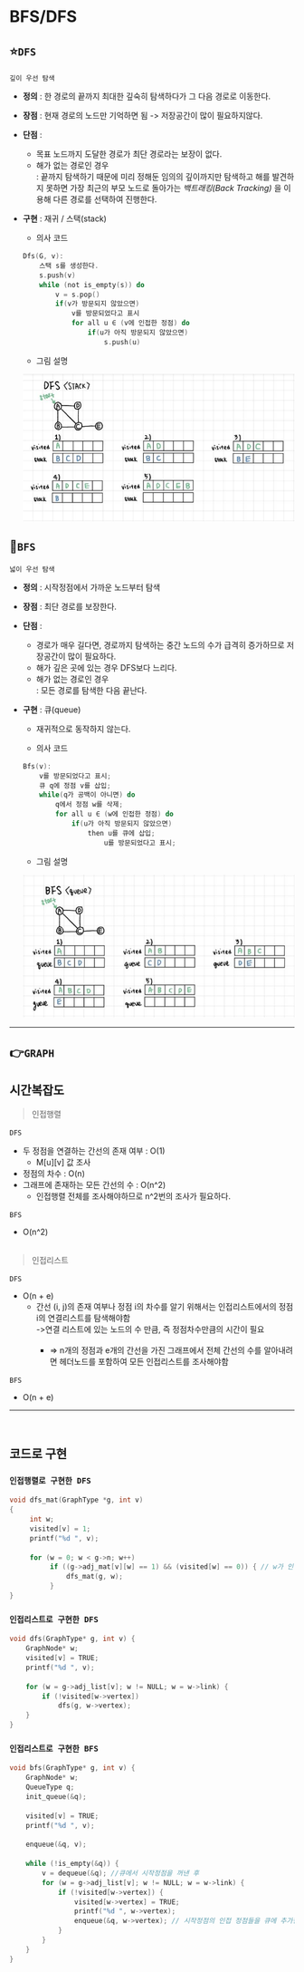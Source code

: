 # BFS/DFS

## ⭐`DFS`
`깊이 우선 탐색 `
- **정의** : 한 경로의 끝까지 최대한 깊숙히 탐색하다가 그 다음 경로로 이동한다. 
	
- **장점** : 현재 경로의 노드만 기억하면 됨 -> 저장공간이 많이 필요하지않다.
- **단점** : 
	- 목표 노드까지 도달한 경로가 최단 경로라는 보장이 없다.
	- 해가 없는 경로인 경우 </br>:  끝까지 탐색하기 때문에 미리 정해둔 임의의 깊이까지만 탐색하고 해를 발견하지 못하면 가장 최근의 부모 노드로 돌아가는  _백트래킹(Back Tracking)_ 을 이용해 다른 경로를 선택하여 진행한다.
- **구현** : 재귀 / 스택(stack)
	- 의사 코드
	```C
	Dfs(G, v):
		스택 s를 생성한다.
		s.push(v)
		while (not is_empty(s)) do
			v = s.pop()
			if(v가 방문되지 않았으면)
				v를 방문되었다고 표시
				for all u ∈ (v에 인접한 정점) do
					if(u가 아직 방문되지 않았으면)
						s.push(u)
	```

	- 그림 설명

	![DFS](/Images/DFS(stack).JPG)

## 🌙`BFS`
`넓이 우선 탐색`
- **정의** : 시작정점에서 가까운 노드부터 탐색
- **장점** : 최단 경로를 보장한다.
- **단점** : 
	- 경로가 매우 길다면, 경로까지 탐색하는 중간 노드의 수가 급격히 증가하므로 저장공간이 많이 필요하다.
	- 해가 깊은 곳에 있는 경우 DFS보다 느리다.
	- 해가 없는 경로인 경우 </br>: 모든 경로를 탐색한 다음 끝난다.
- **구현** : 큐(queue)
	- 재귀적으로 동작하지 않는다.

	- 의사 코드
	```C
	Bfs(v):
		v를 방문되었다고 표시;
		큐 q에 정점 v를 삽입;
		while(q가 공백이 아니면) do
			q에서 정점 w를 삭제;
			for all u ∈ (w에 인접한 정점) do
				if(u가 아직 방문되지 않았으면)
					then u를 큐에 삽입;
						u를 방문되었다고 표시;
	```

	- 그림 설명

	![BFS](/Images/BFS(queue).JPG)

___
## 👉`GRAPH`
## 시간복잡도
>인접행렬 </br>

`DFS`
- 두 정점을 연결하는 간선의 존재 여부 : O(1)
     - M[u][v] 값 조사
- 정점의 차수 : O(n)
- 그래프에 존재하는 모든 간선의 수 : O(n^2)
    - 인접행렬 전체를 조사해야하므로 n^2번의 조사가 필요하다.

`BFS`
- O(n^2)
</br></br>


>인접리스트 </br>

`DFS`
- O(n + e)
    - 간선 (i, j)의 존재 여부나 정점 i의 차수를 알기 위해서는 인접리스트에서의 정점 i의 연결리스트를 탐색해야함
        </br>
        ->연결 리스트에 있는 노드의 수 만큼, 즉 정점차수만큼의 시간이 필요
        </br></br>
        - => n개의 정점과 e개의 간선을 가진 그래프에서 전체 간선의 수를 알아내려면 헤더노드를 포함하여 모든 인접리스트를 조사해야함

`BFS`
- O(n + e)

___
</br>


## 코드로 구현
### `인접행렬로 구현한 DFS`
```C
void dfs_mat(GraphType *g, int v) 
{
     int w;
     visited[v] = 1;
     printf("%d ", v);

     for (w = 0; w < g->n; w++)
          if ((g->adj_mat[v][w] == 1) && (visited[w] == 0)) { // w가 인접한 정점이고 w가 아직 방문되지 않았으면
              dfs_mat(g, w);	   
          }
}
```

### `인접리스트로 구현한 DFS`
```C
void dfs(GraphType* g, int v) {
	GraphNode* w;
	visited[v] = TRUE;
	printf("%d ", v);

	for (w = g->adj_list[v]; w != NULL; w = w->link) {
		if (!visited[w->vertex])		
			dfs(g, w->vertex);
	}
}
```

### `인접리스트로 구현한 BFS`
```C
void bfs(GraphType* g, int v) {
	GraphNode* w;
	QueueType q;
	init_queue(&q);

	visited[v] = TRUE;
	printf("%d ", v);

	enqueue(&q, v);

	while (!is_empty(&q)) {
		v = dequeue(&q); //큐에서 시작정점을 꺼낸 후 
		for (w = g->adj_list[v]; w != NULL; w = w->link) {
			if (!visited[w->vertex]) {
				visited[w->vertex] = TRUE;
				printf("%d ", w->vertex); 
				enqueue(&q, w->vertex); // 시작정점의 인접 정점들을 큐에 추가한다.
			}
		}
	}
}
```
